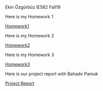 Ekin Özgürbüz IE582 Fall19

Here is my Homework 1

[Homework1](EkinHW1.html)

Here is my Homework 2

[Homework2](EkinHW2.html)

Here is my Homework 3

[Homework3](EkinHW3RMarkdown.html)

Here is our project report with Bahadır Pamuk

[Project Report](BahadirEkinProject.html)
